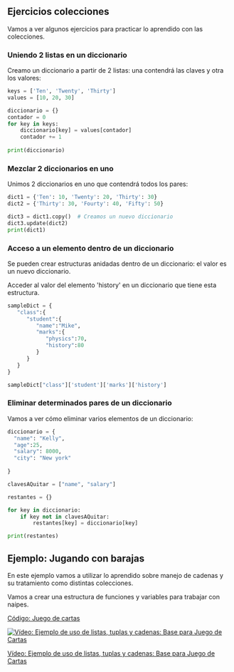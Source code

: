 ## Ejercicios colecciones

Vamos a ver algunos ejercicios para practicar lo aprendido con las colecciones.

### Uniendo 2 listas en un diccionario

Creamo un diccionario a partir de 2 listas: una contendrá las claves y otra los valores:

```python
keys = ['Ten', 'Twenty', 'Thirty']
values = [10, 20, 30]

diccionario = {}
contador = 0
for key in keys:
    diccionario[key] = values[contador]
    contador += 1
    
print(diccionario)

```

### Mezclar 2 diccionarios en uno

Unimos 2 diccionarios en uno que contendrá todos los pares:

```python
dict1 = {'Ten': 10, 'Twenty': 20, 'Thirty': 30}
dict2 = {'Thirty': 30, 'Fourty': 40, 'Fifty': 50}

dict3 = dict1.copy()  # Creamos un nuevo diccionario
dict3.update(dict2)
print(dict1)
```


### Acceso a un elemento dentro de un diccionario

Se pueden crear estructuras anidadas dentro de un diccionario: el valor es un nuevo diccionario.

Acceder al valor del elemento 'history' en un diccionario que tiene esta estructura. 

```python
sampleDict = { 
   "class":{ 
      "student":{ 
         "name":"Mike",
         "marks":{ 
            "physics":70,
            "history":80
         }
      }
   }
}

sampleDict["class"]['student']['marks']['history']

```

### Eliminar determinados pares de un diccionario

Vamos a ver cómo eliminar varios elementos de  un diccionario:

```python
diccionario = {
  "name": "Kelly",
  "age":25,
  "salary": 8000,
  "city": "New york"
  
}

clavesAQuitar = ["name", "salary"]

restantes = {}

for key in diccionario:
    if key not in clavesAQuitar:
        restantes[key] = diccionario[key]

print(restantes)
```

## Ejemplo: Jugando con barajas

En este ejemplo vamos a utilizar lo aprendido sobre manejo de cadenas y su tratamiento como distintas colecciones.

Vamos a crear una estructura de funciones y variables para trabajar con naipes.

[Código: Juego de cartas](https://raw.githubusercontent.com/javacasm/CursoPython/master/codigo/7.8.1.JuegoCartas.py)


[![Vídeo: Ejemplo de uso de listas, tuplas y cadenas: Base para Juego de Cartas](https://img.youtube.com/vi/CsgLWsBVKc8/0.jpg)](https://drive.google.com/file/d/1TdRp69fXwIyta5yvBi-Nhw1LZDXvzrVS/view?usp=sharing)


[Vídeo: Ejemplo de uso de listas, tuplas y cadenas: Base para Juego de Cartas](https://drive.google.com/file/d/1TdRp69fXwIyta5yvBi-Nhw1LZDXvzrVS/view?usp=sharing)



